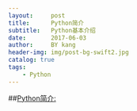 ```yaml
---
layout:     post
title:      Python简介
subtitle:   Python基本介绍
date:       2017-06-03
author:     BY kang
header-img: img/post-bg-swift2.jpg
catalog: true
tags:
    - Python
---
```



##[Python简介:](http://note.youdao.com/noteshare?id=6942ea8aa4f2d00efd12df5429a41670&sub=wcp149639775935441)
